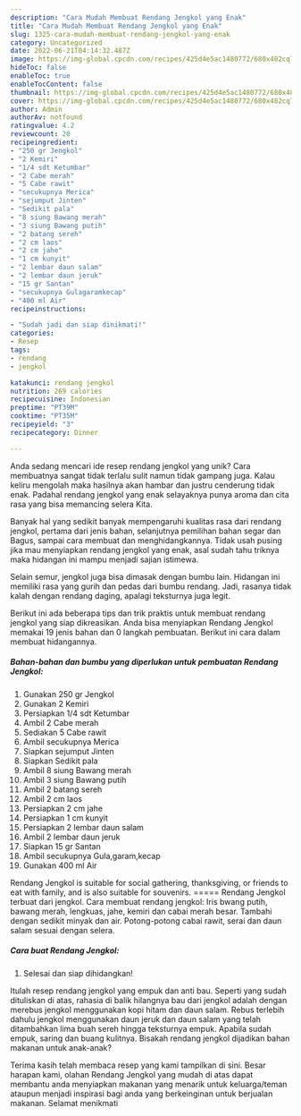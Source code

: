 ```yaml
---
description: "Cara Mudah Membuat Rendang Jengkol yang Enak"
title: "Cara Mudah Membuat Rendang Jengkol yang Enak"
slug: 1325-cara-mudah-membuat-rendang-jengkol-yang-enak
category: Uncategorized
date: 2022-06-21T04:14:32.487Z
image: https://img-global.cpcdn.com/recipes/425d4e5ac1480772/680x482cq70/rendang-jengkol-foto-resep-utama.jpg
hideToc: false
enableToc: true
enableTocContent: false
thumbnail: https://img-global.cpcdn.com/recipes/425d4e5ac1480772/680x482cq70/rendang-jengkol-foto-resep-utama.jpg
cover: https://img-global.cpcdn.com/recipes/425d4e5ac1480772/680x482cq70/rendang-jengkol-foto-resep-utama.jpg
author: Admin
authorAv: notfound
ratingvalue: 4.2
reviewcount: 20
recipeingredient:
- "250 gr Jengkol"
- "2 Kemiri"
- "1/4 sdt Ketumbar"
- "2 Cabe merah"
- "5 Cabe rawit"
- "secukupnya Merica"
- "sejumput Jinten"
- "Sedikit pala"
- "8 siung Bawang merah"
- "3 siung Bawang putih"
- "2 batang sereh"
- "2 cm laos"
- "2 cm jahe"
- "1 cm kunyit"
- "2 lembar daun salam"
- "2 lembar daun jeruk"
- "15 gr Santan"
- "secukupnya Gulagaramkecap"
- "400 ml Air"
recipeinstructions:

- "Sudah jadi dan siap dinikmati!"
categories:
- Resep
tags:
- rendang
- jengkol

katakunci: rendang jengkol 
nutrition: 269 calories
recipecuisine: Indonesian
preptime: "PT39M"
cooktime: "PT35M"
recipeyield: "3"
recipecategory: Dinner

---
```





Anda sedang mencari ide resep rendang jengkol yang unik? Cara membuatnya sangat tidak terlalu sulit namun tidak gampang juga. Kalau keliru mengolah maka hasilnya akan hambar dan justru cenderung tidak enak. Padahal rendang jengkol yang enak selayaknya punya aroma dan cita rasa yang bisa memancing selera Kita.





Banyak hal yang sedikit banyak mempengaruhi kualitas rasa dari rendang jengkol, pertama dari jenis bahan, selanjutnya pemilihan bahan segar dan Bagus, sampai cara membuat dan menghidangkannya. Tidak usah pusing jika mau menyiapkan rendang jengkol yang enak,      asal sudah tahu triknya maka hidangan ini mampu menjadi sajian istimewa.














Selain semur, jengkol juga bisa dimasak dengan bumbu lain. Hidangan ini memiliki rasa yang gurih dan pedas dari bumbu rendang. Jadi, rasanya tidak kalah dengan rendang daging, apalagi teksturnya juga legit.






Berikut ini ada beberapa tips dan trik praktis untuk membuat rendang jengkol yang siap dikreasikan. Anda bisa menyiapkan Rendang Jengkol memakai 19 jenis bahan dan 0 langkah pembuatan. Berikut ini cara dalam membuat hidangannya.

<!--inarticleads1-->

##### Bahan-bahan dan bumbu yang diperlukan untuk pembuatan Rendang Jengkol:

1. Gunakan 250 gr Jengkol
1. Gunakan 2 Kemiri
1. Persiapkan 1/4 sdt Ketumbar
1. Ambil 2 Cabe merah
1. Sediakan 5 Cabe rawit
1. Ambil secukupnya Merica
1. Siapkan sejumput Jinten
1. Siapkan Sedikit pala
1. Ambil 8 siung Bawang merah
1. Ambil 3 siung Bawang putih
1. Ambil 2 batang sereh
1. Ambil 2 cm laos
1. Persiapkan 2 cm jahe
1. Persiapkan 1 cm kunyit
1. Persiapkan 2 lembar daun salam
1. Ambil 2 lembar daun jeruk
1. Siapkan 15 gr Santan
1. Ambil secukupnya Gula,garam,kecap
1. Gunakan 400 ml Air


Rendang Jengkol is suitable for social gathering, thanksgiving, or friends to eat with family, and is also suitable for souvenirs. ===== Rendang Jengkol terbuat dari jengkol. Cara membuat rendang jengkol: Iris bwang putih, bawang merah, lengkuas, jahe, kemiri dan cabai merah besar. Tambahi dengan sedikit minyak dan air. Potong-potong cabai rawit, serai dan daun salam sesuai dengan selera. 

<!--inarticleads2-->

##### Cara buat Rendang Jengkol:


1. Selesai dan siap dihidangkan!

Itulah resep rendang jengkol yang empuk dan anti bau. Seperti yang sudah dituliskan di atas, rahasia di balik hilangnya bau dari jengkol adalah dengan merebus jengkol menggunakan kopi hitam dan daun salam. Rebus terlebih dahulu jengkol menggunakan daun jeruk dan daun salam yang telah ditambahkan lima buah sereh hingga teksturnya empuk. Apabila sudah empuk, saring dan buang kulitnya. Bisakah rendang jengkol dijadikan bahan makanan untuk anak-anak? 

Terima kasih telah membaca resep yang kami tampilkan di sini. Besar harapan kami, olahan Rendang Jengkol yang mudah di atas dapat membantu anda menyiapkan makanan yang menarik untuk keluarga/teman ataupun menjadi inspirasi bagi anda yang berkeinginan untuk berjualan makanan. Selamat menikmati
